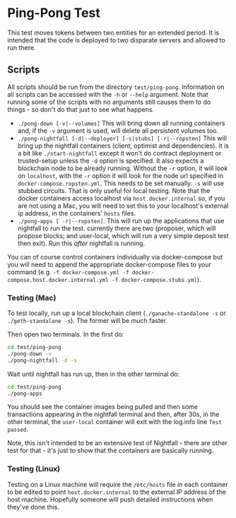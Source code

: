 # Ping-Pong Test

This test moves tokens between two entities for an extended period. It is intended
that the code is deployed to two disparate servers and allowed to run there.

## Scripts

All scripts should be run from the directory `test/ping-pong`. Information on all scripts
can be accessed with the `-h` or `--help` argument. Note that running some of the scripts
with no arguments still causes them to do things - so don't do that just to see what happens.

- `./pong-down [-v|--volumes]` This will bring down all running containers and, if the `-v`
argument is used, will delete all persistent volumes too.
- `./pong-nightfall [-d|--deployer] [-s|stubs] [-r|--ropsten]` This will bring up the nightfall containers
(client, optimist and dependencies). It is a bit like `./start-nightfall` except it won't do contract
deployment or trusted-setup unless the `-d` option is specified.  It also expects a blockchain node to
be already running.  Without the `-r` option, it will look on `localhost`, with the `-r` option it will
look for the node url specified in `docker-compose.ropsten.yml`. This needs to be set manually.
`-s` will use stubbed circuits.  That is only useful for local testing.  Note that the docker containers
access localhost via `host.docker.internal` so, if you are not using a Mac, you will need to set this to
your localhost's external ip address, in the containers' `hosts` files.
- `./pong-apps [ -r|--ropsten]`.  This will run up the applications that use nightfall to run the test.
currently there are two (proposer, which will propose blocks; and user-local, which will run a very
simple deposit test then exit). Run this *after* nightfall is running.

You can of course control containers individually via docker-compose but you will need to append
the appropriate docker-compose files to your command (e.g. `-f docker-compose.yml -f docker-compose.host.docker.internal.yml -f docker-compose.stubs.yml`).

### Testing (Mac)

To test locally, run up a local blockchain client (`./ganache-standalone -s` or `./geth-standalone -s`). The former
will be much faster.

Then open two terminals.  In the first do:
```sh
cd test/ping-pong
./pong-down -v
./pong-nightfall -d -s
```
Wait until nightfall has run up, then in the other terminal do:
```sh
cd test/ping-pong
./pong-apps
```
You should see the container images being pulled and then some transactions appearing in the nightfall terminal and then, after 30s, in the other
terminal, the `user-local` container will exit with the log.info line `Test passed`.

Note, this isn't intended to be an extensive test of Nightfall - there are other test for that - it's just
to show that the containers are basically running.

### Testing (Linux)

Testing on a Linux machine will require the `/etc/hosts` file in each container to be edited to point
`host.docker.internal` to the external IP address of the host machine. Hopefully someone will push detailed
instructions when they've done this.
